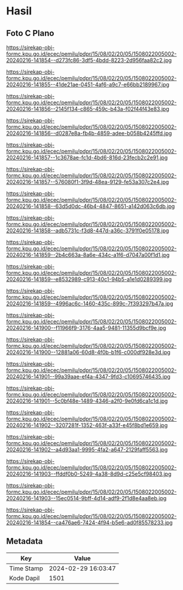 # Hasil

## Foto C Plano

https://sirekap-obj-formc.kpu.go.id/ecec/pemilu/pdpr/15/08/02/20/05/1508022005002-20240216-141854--d273fc86-3df5-4bdd-8223-2d956faa82c2.jpg

https://sirekap-obj-formc.kpu.go.id/ecec/pemilu/pdpr/15/08/02/20/05/1508022005002-20240216-141855--41de21ae-0451-4af6-a9c7-e66bb2189967.jpg

https://sirekap-obj-formc.kpu.go.id/ecec/pemilu/pdpr/15/08/02/20/05/1508022005002-20240216-141856--2145f134-c865-459c-b43a-f02f44f43e83.jpg

https://sirekap-obj-formc.kpu.go.id/ecec/pemilu/pdpr/15/08/02/20/05/1508022005002-20240216-141856--d0287e8a-fb4b-4859-adee-b058b4245ffd.jpg

https://sirekap-obj-formc.kpu.go.id/ecec/pemilu/pdpr/15/08/02/20/05/1508022005002-20240216-141857--1c3678ae-fc1d-4bd6-816d-23fecb2c2e91.jpg

https://sirekap-obj-formc.kpu.go.id/ecec/pemilu/pdpr/15/08/02/20/05/1508022005002-20240216-141857--576080f1-3f9d-48ea-9129-fe53a307c2e4.jpg

https://sirekap-obj-formc.kpu.go.id/ecec/pemilu/pdpr/15/08/02/20/05/1508022005002-20240216-141858--63d5d0dc-46b4-4847-8651-a142d063c6db.jpg

https://sirekap-obj-formc.kpu.go.id/ecec/pemilu/pdpr/15/08/02/20/05/1508022005002-20240216-141858--adb5731c-f3d8-447d-a36c-3791f0e05178.jpg

https://sirekap-obj-formc.kpu.go.id/ecec/pemilu/pdpr/15/08/02/20/05/1508022005002-20240216-141859--2b4c663a-8a6e-434c-a1f6-d7047a00f1d1.jpg

https://sirekap-obj-formc.kpu.go.id/ecec/pemilu/pdpr/15/08/02/20/05/1508022005002-20240216-141859--e8532989-c913-40c1-94b5-a1e1d0289399.jpg

https://sirekap-obj-formc.kpu.go.id/ecec/pemilu/pdpr/15/08/02/20/05/1508022005002-20240216-141859--4996ac6c-1460-435c-899c-7f393297b47a.jpg

https://sirekap-obj-formc.kpu.go.id/ecec/pemilu/pdpr/15/08/02/20/05/1508022005002-20240216-141900--f11966f9-3176-4aa5-9481-11355d9bcf9e.jpg

https://sirekap-obj-formc.kpu.go.id/ecec/pemilu/pdpr/15/08/02/20/05/1508022005002-20240216-141900--12881a06-60d8-4f0b-b1f6-c000df928e3d.jpg

https://sirekap-obj-formc.kpu.go.id/ecec/pemilu/pdpr/15/08/02/20/05/1508022005002-20240216-141901--99a39aae-ef4a-4347-9fd3-c10695746435.jpg

https://sirekap-obj-formc.kpu.go.id/ecec/pemilu/pdpr/15/08/02/20/05/1508022005002-20240216-141901--5c0bf48e-1489-4346-a2f0-9e0fd6ca1c1d.jpg

https://sirekap-obj-formc.kpu.go.id/ecec/pemilu/pdpr/15/08/02/20/05/1508022005002-20240216-141902--3207281f-1352-463f-a33f-e45f8bd1e659.jpg

https://sirekap-obj-formc.kpu.go.id/ecec/pemilu/pdpr/15/08/02/20/05/1508022005002-20240216-141902--a4d93aa1-9995-4fa2-a647-2129faff5563.jpg

https://sirekap-obj-formc.kpu.go.id/ecec/pemilu/pdpr/15/08/02/20/05/1508022005002-20240216-141903--ffddf0b0-5249-4a38-8d9d-c25e5cf98403.jpg

https://sirekap-obj-formc.kpu.go.id/ecec/pemilu/pdpr/15/08/02/20/05/1508022005002-20240216-141903--15ec0514-9bff-4d14-adf9-2f1d8e4aa8eb.jpg

https://sirekap-obj-formc.kpu.go.id/ecec/pemilu/pdpr/15/08/02/20/05/1508022005002-20240216-141854--ca476ae6-7424-4f94-b5e6-ad0f85578233.jpg


## Metadata

| Key        | Value               |
| ---------- | ------------------- |
| Time Stamp | 2024-02-29 16:03:47 |
| Kode Dapil | 1501                |



